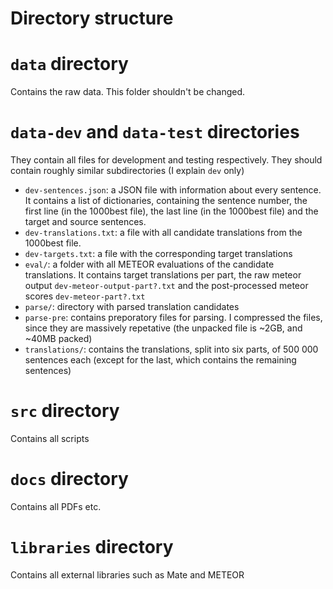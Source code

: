 # Directory structure

# `data` directory
Contains the raw data. This folder shouldn't be changed.

# `data-dev` and `data-test` directories
They contain all files for development and testing respectively. They should contain roughly similar subdirectories (I explain `dev` only)

* `dev-sentences.json`: a JSON file with information about every sentence. It contains a list of dictionaries, containing the sentence number, the first line (in the 1000best file), the last line (in the 1000best file) and the target and source sentences.
* `dev-translations.txt`: a file with all candidate translations from the 1000best file.
* `dev-targets.txt`: a file with the corresponding target translations
* `eval/`: a folder with all METEOR evaluations of the candidate translations. It contains target translations per part, the raw meteor output `dev-meteor-output-part?.txt` and the post-processed meteor scores `dev-meteor-part?.txt`
* `parse/`: directory with parsed translation candidates
* `parse-pre`: contains preporatory files for parsing. I compressed the files, since they are massively repetative (the unpacked file is ~2GB, and ~40MB packed)
* `translations/`: contains the translations, split into six parts, of 500 000 sentences each (except for the last, which contains the remaining sentences)

# `src` directory
Contains all scripts

# `docs` directory
Contains all PDFs etc.

# `libraries` directory
Contains all external libraries such as Mate and METEOR